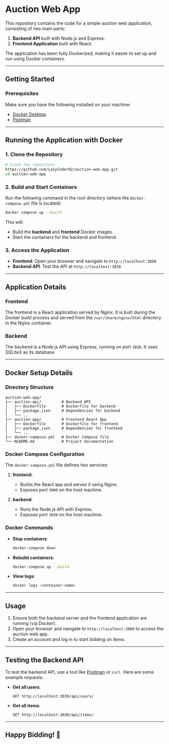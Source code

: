 # Auction Web App

This repository contains the code for a simple auction web application, consisting of two main parts:

1. **Backend API** built with Node.js and Express.
2. **Frontend Application** built with React.

The application has been fully Dockerized, making it easier to set up and run using Docker containers.

---

## Getting Started

### Prerequisites
Make sure you have the following installed on your machine:
- [Docker Desktop](https://www.docker.com/products/docker-desktop)
- [Postman](https://www.postman.com/)

---

## Running the Application with Docker

### 1. Clone the Repository

```bash
# Clone the repository
https://github.com/LazyCoder02/auction-web-app.git
cd auction-web-app
```

### 2. Build and Start Containers

Run the following command in the root directory (where the `docker-compose.yml` file is located):

```bash
docker compose up --build
```

This will:
- Build the **backend** and **frontend** Docker images.
- Start the containers for the backend and frontend.

### 3. Access the Application

- **Frontend**: Open your browser and navigate to `http://localhost:3000`
- **Backend API**: Test the API at `http://localhost:3030`

---

## Application Details

### Frontend
The frontend is a React application served by Nginx. It is built during the Docker build process and served from the `/usr/share/nginx/html` directory in the Nginx container.

### Backend
The backend is a Node.js API using Express, running on port `3030`. It uses SQLite3 as its database.

---

## Docker Setup Details

### Directory Structure
```
auction-web-app/
├── auction-api/         # Backend API
│   ├── Dockerfile       # Dockerfile for backend
│   ├── package.json     # Dependencies for backend
│   └── ...
├── auction-app/         # Frontend React App
│   ├── Dockerfile       # Dockerfile for frontend
│   ├── package.json     # Dependencies for frontend
│   └── ...
├── docker-compose.yml   # Docker Compose file
└── README.md            # Project documentation
```

### Docker Compose Configuration
The `docker-compose.yml` file defines two services:

1. **frontend**:
   - Builds the React app and serves it using Nginx.
   - Exposes port `3000` on the host machine.

2. **backend**:
   - Runs the Node.js API with Express.
   - Exposes port `3030` on the host machine.

### Docker Commands

- **Stop containers**:
  ```bash
  docker-compose down
  ```

- **Rebuild containers**:
  ```bash
  docker-compose up --build
  ```

- **View logs**:
  ```bash
  docker logs <container-name>
  ```

---

## Usage

1. Ensure both the backend server and the frontend application are running (via Docker).
2. Open your browser and navigate to `http://localhost:3000` to access the auction web app.
3. Create an account and log in to start bidding on items.

---

## Testing the Backend API

To test the backend API, use a tool like [Postman](https://www.postman.com/) or `curl`. Here are some example requests:

- **Get all users**:
  ```
  GET http://localhost:3030/api/users/
  ```

- **Get all items**:
  ```
  GET http://localhost:3030/api/items/
  ```

---

## Happy Bidding! 🚀

